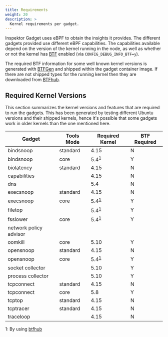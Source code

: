 ```yaml
---
title: Requirements
weight: 20
description: >
  Kernel requirements per gadget.
---
```


Inspektor Gadget uses eBPF to obtain the insights it provides. The
different gadgets provided use different eBPF capabilities.  The
capabilities available depend on the version of the kernel running in the
node, as well as whether or not the kernel has
[BTF](https://www.kernel.org/doc/html/latest/bpf/btf.html) enabled (via
`CONFIG_DEBUG_INFO_BTF=y`).

The required BTF information for some well known kernel versions is
generated with [BTFGen](https://github.com/kinvolk/btfgen) and shipped
within the gadget container image. If there are not shipped types for
the running kernel then they are downloaded from
[BTFhub](https://github.com/aquasecurity/btfhub/).

## Required Kernel Versions

This section summarizes the kernel versions and features that are required to
run the gadgets. This has been generated by testing different Ubuntu versions
and their shipped kernels, hence it's possible that some gadgets work in older
kernels than the one mentioned here.


| Gadget                 | Tools Mode | Required Kernel                 | BTF Required |
|------------------------|------------|---------------------------------|--------------|
| bindsnoop              | standard   | 4.15                            | N            |
| bindsnoop              | core       | 5.4<sup>[1](#btfhubnote)</sup>  | Y            |
| biolatency             | standard   | 4.15                            | N            |
| capabilities           |            | 4.15                            | N            |
| dns                    |            | 5.4                             | N            |
| execsnoop              | standard   | 4.15                            | N            |
| execsnoop              | core       | 5.4<sup>[1](#btfhubnote)</sup>  | Y            |
| filetop                |            | 5.4<sup>[1](#btfhubnote)</sup>  | Y            |
| fsslower               | core       | 5.4<sup>[1](#btfhubnote)</sup>  | Y            |
| network policy advisor |            |                                 |              |
| oomkill                | core       | 5.10                            | Y            |
| opensnoop              | standard   | 4.15                            | N            |
| opensnoop              | core       | 5.4<sup>[1](#btfhubnote)</sup>  | Y            |
| socket collector       |            | 5.10                            | Y            |
| process collector      |            | 5.10                            | Y            |
| tcpconnect             | standard   | 4.15                            | N            |
| tcpconnect             | core       | 5.8                             | Y            |
| tcptop                 | standard   | 4.15                            | N            |
| tcptracer              | standard   | 4.15                            | N            |
| traceloop              |            | 4.15                            | N            |

<a name="btfhubnote">1</a>: By using [btfhub](https://github.com/aquasecurity/btfhub/)
